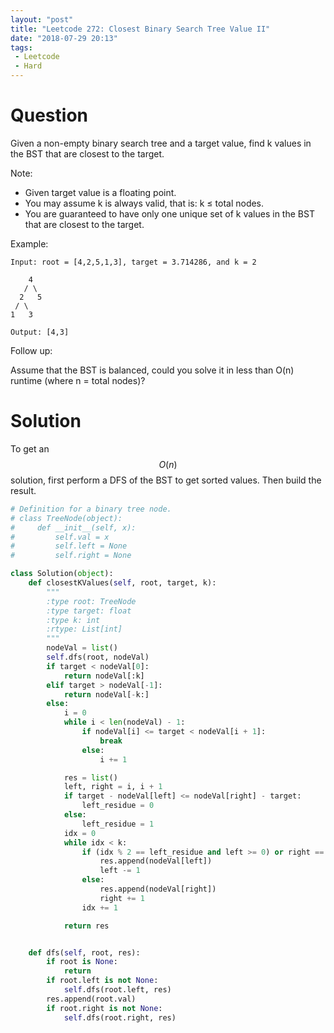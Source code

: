 ```yaml
---
layout: "post"
title: "Leetcode 272: Closest Binary Search Tree Value II"
date: "2018-07-29 20:13"
tags:
 - Leetcode
 - Hard
---
```


# Question

Given a non-empty binary search tree and a target value, find k values in the BST that are closest to the target.

Note:

* Given target value is a floating point.
* You may assume k is always valid, that is: k ≤ total nodes.
* You are guaranteed to have only one unique set of k values in the BST that are closest to the target.

Example:

```
Input: root = [4,2,5,1,3], target = 3.714286, and k = 2

    4
   / \
  2   5
 / \
1   3

Output: [4,3]
```

Follow up:

Assume that the BST is balanced, could you solve it in less than O(n) runtime (where n = total nodes)?

# Solution
To get an $$O(n)$$ solution, first perform a DFS of the BST to get sorted values. Then build the result.

```python
# Definition for a binary tree node.
# class TreeNode(object):
#     def __init__(self, x):
#         self.val = x
#         self.left = None
#         self.right = None

class Solution(object):
    def closestKValues(self, root, target, k):
        """
        :type root: TreeNode
        :type target: float
        :type k: int
        :rtype: List[int]
        """
        nodeVal = list()
        self.dfs(root, nodeVal)
        if target < nodeVal[0]:
            return nodeVal[:k]
        elif target > nodeVal[-1]:
            return nodeVal[-k:]
        else:
            i = 0
            while i < len(nodeVal) - 1:
                if nodeVal[i] <= target < nodeVal[i + 1]:
                    break
                else:
                    i += 1

            res = list()
            left, right = i, i + 1
            if target - nodeVal[left] <= nodeVal[right] - target:
                left_residue = 0
            else:
                left_residue = 1
            idx = 0
            while idx < k:
                if (idx % 2 == left_residue and left >= 0) or right == len(nodeVal):
                    res.append(nodeVal[left])
                    left -= 1
                else:
                    res.append(nodeVal[right])
                    right += 1
                idx += 1

            return res


    def dfs(self, root, res):
        if root is None:
            return
        if root.left is not None:
            self.dfs(root.left, res)
        res.append(root.val)
        if root.right is not None:
            self.dfs(root.right, res)
```
